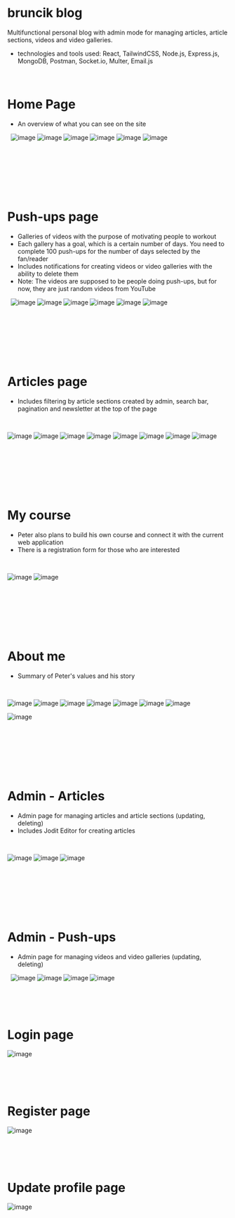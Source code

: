 # bruncik blog
Multifunctional personal blog with admin mode for managing articles, article sections, videos and video galleries.
* technologies and tools used: React, TailwindCSS, Node.js, Express.js, MongoDB, Postman, Socket.io, Multer, Email.js
 <br><br><br>
 # Home Page
* An overview of what you can see on the site
  
&nbsp;
![image](https://github.com/ReneDurbak/bruncik_blog/assets/106143298/521a67d6-aa96-4f49-a205-6b0bca7f68b6)
![image](https://github.com/ReneDurbak/bruncik_blog/assets/106143298/c7f9b47b-532b-45ba-9ee6-5d23ba692c4d)
![image](https://github.com/ReneDurbak/bruncik_blog/assets/106143298/aff00b34-5d15-462d-b782-20e16bd512d4)
![image](https://github.com/ReneDurbak/bruncik_blog/assets/106143298/30e0b579-8c6b-4bf7-bcff-9d1f9e68d27f)
![image](https://github.com/ReneDurbak/bruncik_blog/assets/106143298/0cb088e3-11bf-4128-8d31-1338f3b54418)
![image](https://github.com/ReneDurbak/bruncik_blog/assets/106143298/66b59dda-834f-4e3f-8c6d-2b01a3da2b2a)

 
 <br><br><br><br><br><br>
# Push-ups page

* Galleries of videos with the purpose of motivating people to workout
* Each gallery has a goal, which is a certain number of days. You need to complete 100 push-ups for the number of days selected by the fan/reader
* Includes notifications for creating videos or video galleries with the ability to delete them
* Note: The videos are supposed to be people doing push-ups, but for now, they are just random videos from YouTube
  
&nbsp;
![image](https://github.com/ReneDurbak/bruncik_blog/assets/106143298/8a921f9b-a6cd-4e4a-802b-554d17bcb92c)
![image](https://github.com/ReneDurbak/bruncik_blog/assets/106143298/01d8d03f-027e-4e28-9725-5c785ea95c40)
![image](https://github.com/ReneDurbak/bruncik_blog/assets/106143298/776fb3ad-5cd4-44b6-833c-17406162aeeb)
![image](https://github.com/ReneDurbak/bruncik_blog/assets/106143298/31624a35-d089-47f6-a1c3-15f83924ddd4)
![image](https://github.com/ReneDurbak/bruncik_blog/assets/106143298/cd02f2cb-0d99-44ad-9fd6-74fc218bf1df)
![image](https://github.com/ReneDurbak/bruncik_blog/assets/106143298/45e3965a-13ea-4afa-aeab-2072b57984fe)



 
 <br><br><br><br><br><br>
# Articles page

* Includes filtering by article sections created by admin, search bar, pagination and newsletter at the top of the page
  
&nbsp;

![image](https://github.com/ReneDurbak/bruncik_blog/assets/106143298/724c9f8a-49b9-4e81-be36-b471fc253e4c)
![image](https://github.com/ReneDurbak/bruncik_blog/assets/106143298/5f153a67-84aa-4722-816d-8d8e919f5200)
![image](https://github.com/ReneDurbak/bruncik_blog/assets/106143298/6f31e671-ac49-4acf-9ca2-6e2ee7b50448)
![image](https://github.com/ReneDurbak/bruncik_blog/assets/106143298/569227d6-47e9-423e-ba70-a6bf5fdafd12)
![image](https://github.com/ReneDurbak/bruncik_blog/assets/106143298/af22460f-d766-47ac-a891-ca201bca6f28)
![image](https://github.com/ReneDurbak/bruncik_blog/assets/106143298/c37ee8a3-62b3-482c-b381-44e0f862645f)
![image](https://github.com/ReneDurbak/bruncik_blog/assets/106143298/fdc487e2-59ab-4aff-bb8e-462bdd8c029c)
![image](https://github.com/ReneDurbak/bruncik_blog/assets/106143298/b2547dfb-16cc-44f1-bc2d-b05a21566f9b)



 <br><br><br><br><br><br>
# My course

* Peter also plans to build his own course and connect it with the current web application
* There is a registration form for those who are interested
  
 &nbsp;
 
![image](https://github.com/ReneDurbak/bruncik_blog/assets/106143298/b3d42eeb-1fdf-4fa7-a7fc-de6f41ea2023)
![image](https://github.com/ReneDurbak/bruncik_blog/assets/106143298/cc9132d1-cb47-46ea-930e-793e522e61b6)




 <br><br><br><br><br><br> 
# About me
* Summary of Peter's values and his story

&nbsp;

![image](https://github.com/ReneDurbak/bruncik_blog/assets/106143298/0f43bf65-17ce-43cd-9672-266c6f18d808)
![image](https://github.com/ReneDurbak/bruncik_blog/assets/106143298/1a178329-518a-4e3d-9a37-a45e1172a166)
![image](https://github.com/ReneDurbak/bruncik_blog/assets/106143298/679a5a0d-3a22-4275-981b-70b91c51124e)
![image](https://github.com/ReneDurbak/bruncik_blog/assets/106143298/b4ccdea3-0e4d-43f1-9ef5-a9363d11b576)
![image](https://github.com/ReneDurbak/bruncik_blog/assets/106143298/82de4a0a-4283-4b31-b899-073cdb80ab36)
![image](https://github.com/ReneDurbak/bruncik_blog/assets/106143298/fe46196d-1587-4aaf-805d-3e705ecffc70)
![image](https://github.com/ReneDurbak/bruncik_blog/assets/106143298/f84427ee-51b1-484b-acec-bfb24946537e)

![image](https://github.com/ReneDurbak/bruncik_blog/assets/106143298/f7c8fb4e-7d34-45b3-b0d8-d9cf74397f2c)


 <br><br><br><br><br><br>
# Admin - Articles
* Admin page for managing articles and article sections (updating, deleting)
* Includes Jodit Editor for creating articles

&nbsp;

![image](https://github.com/ReneDurbak/bruncik_blog/assets/106143298/0da66dce-9843-446c-9577-dfec7780e91f)
![image](https://github.com/ReneDurbak/bruncik_blog/assets/106143298/c8457265-beae-49a0-a3e4-ed7f078ddfeb)
![image](https://github.com/ReneDurbak/bruncik_blog/assets/106143298/3278ed67-6473-4a7b-a39c-83426fba1f0f)





 <br><br><br><br><br><br>
# Admin - Push-ups
* Admin page for managing videos and video galleries (updating, deleting)

&nbsp;
![image](https://github.com/ReneDurbak/bruncik_blog/assets/106143298/4b7cb235-a106-4fc7-b195-b546a8aad942)
![image](https://github.com/ReneDurbak/bruncik_blog/assets/106143298/9ceb5a56-8a1e-415f-80f3-2d9a38d760f1)
![image](https://github.com/ReneDurbak/bruncik_blog/assets/106143298/47c2ae3c-8a63-47f0-94e2-0ed638464ffa)
![image](https://github.com/ReneDurbak/bruncik_blog/assets/106143298/0834f7cb-3288-4edf-bfa0-44f0c711595c)






 <br><br><br>
# Login page
![image](https://github.com/ReneDurbak/bruncik_blog/assets/106143298/ebddbc13-8cd0-413b-aa54-c0d3724e4902)

 <br><br><br>
# Register page
![image](https://github.com/ReneDurbak/bruncik_blog/assets/106143298/1dd4fd6c-9152-4f51-8134-a4c0a3e97362)

 <br><br><br>
# Update profile page
![image](https://github.com/ReneDurbak/bruncik_blog/assets/106143298/717eb029-5ae3-4b33-9414-6eaa19c5b39e)


